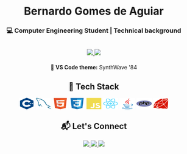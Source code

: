 <div align="center">

<h1>Bernardo Gomes de Aguiar</h1>

<h3><b>💻 Computer Engineering Student | Technical background</b></h3> <br>

<div>
  <a href="https://beacons.ai/Berghtx" target="_blank">
    <img height="150" src="https://github-readme-stats.vercel.app/api?username=Berghtx&rank_icon=github&theme=radical" />
  </a>
  <a href="https://beacons.ai/Berghtx" target="_blank">
    <img height="150" src="https://github-readme-stats.vercel.app/api/top-langs/?username=Berghtx&layout=compact&theme=radical&rank_icon=github"/>
  </a>
</div>

<div style="margin-bottom: 20px;"></div>

🔮 <b>VS Code theme:</b> SynthWave '84 <br>

## 🚀 Tech Stack

<div style="display: inline_block">
  <img align="center" alt="C++" height="30" width="40" src="https://raw.githubusercontent.com/devicons/devicon/master/icons/cplusplus/cplusplus-plain.svg" />
  <img align="center" alt="SQL" height="30" width="40" src="https://raw.githubusercontent.com/devicons/devicon/master/icons/mysql/mysql-original.svg" />
  <img align="center" alt="HTML" height="30" width="40" src="https://raw.githubusercontent.com/devicons/devicon/master/icons/html5/html5-original.svg" />
  <img align="center" alt="CSS" height="30" width="40" src="https://raw.githubusercontent.com/devicons/devicon/master/icons/css3/css3-original.svg" />
  <img align="center" alt="JavaScript" height="30" width="40" src="https://raw.githubusercontent.com/devicons/devicon/master/icons/javascript/javascript-plain.svg" />
  <img align="center" alt="React Native" height="30" width="40" src="https://raw.githubusercontent.com/devicons/devicon/master/icons/react/react-original.svg" />
  <img align="center" alt="Java" height="30" width="40" src="https://raw.githubusercontent.com/devicons/devicon/master/icons/java/java-original.svg" />
  <img align="center" alt="PHP" height="30" width="40" src="https://raw.githubusercontent.com/devicons/devicon/master/icons/php/php-original.svg" />
  <img align="center" alt="Ruby" height="30" width="40" src="https://raw.githubusercontent.com/devicons/devicon/master/icons/ruby/ruby-plain.svg" />
</div>

## 📬 Let's Connect

<div>
  <a href="https://www.instagram.com/otavio_silva8391/" target="_blank">
    <img src="https://img.shields.io/badge/-Instagram-%23E4405F?style=for-the-badge&logo=instagram&logoColor=white" />
  </a>
  <a href="https://discord.gg/yourserver" target="_blank">
    <img src="https://img.shields.io/badge/Discord-7289DA?style=for-the-badge&logo=discord&logoColor=white" />
  </a>
  <a href="mailto:bernardogomes146@gmail.com" target="_blank">
    <img src="https://img.shields.io/badge/-Gmail-%23333?style=for-the-badge&logo=gmail&logoColor=white" />
  </a>
</div>

</div>

